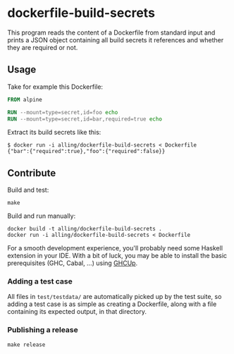 # dockerfile-build-secrets

This program reads the content of a Dockerfile from standard input and prints a JSON object containing all build secrets it references and whether they are required or not.

## Usage

Take for example this Dockerfile:

```dockerfile
FROM alpine

RUN --mount=type=secret,id=foo echo
RUN --mount=type=secret,id=bar,required=true echo
```

Extract its build secrets like this:

```console
$ docker run -i alling/dockerfile-build-secrets < Dockerfile
{"bar":{"required":true},"foo":{"required":false}}
```

## Contribute

Build and test:

```shell
make
```

Build and run manually:

```shell
docker build -t alling/dockerfile-build-secrets .
docker run -i alling/dockerfile-build-secrets < Dockerfile
```

For a smooth development experience, you'll probably need some Haskell extension in your IDE.
With a bit of luck, you may be able to install the basic prerequisites (GHC, Cabal, …) using [GHCUp](https://www.haskell.org/ghcup/).

### Adding a test case

All files in `test/testdata/` are automatically picked up by the test suite, so adding a test case is as simple as creating a Dockerfile, along with a file containing its expected output, in that directory.

### Publishing a release

```shell
make release
```
